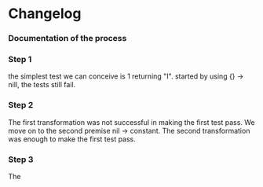 ﻿# Changelog

### Documentation of the process

### Step 1
the simplest test we can conceive is 1 returning "I".
started by using {} -> nill, the tests still fail.
### Step 2
The first transformation was not successful in making the first test pass.
We move on to the second premise nil -> constant.
The second transformation was enough to make the first test pass.
### Step 3
The 